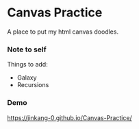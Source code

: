 # Canvas Practice
A place to put my html canvas doodles.

### Note to self
Things to add:
- Galaxy
- Recursions

### Demo
https://jinkang-0.github.io/Canvas-Practice/
